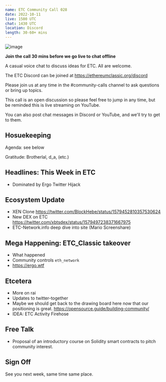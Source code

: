 ```yaml
---
name: ETC Community Call 028
date: 2022-10-11
live: 1500 UTC
chat: 1430 UTC
location: Discord
length: 30-60+ mins
---
```


![image](https://user-images.githubusercontent.com/1696942/194516801-54d8b322-5aac-43bc-bd71-8022d191f7f1.png)


**Join the call 30 mins before we go live to chat offline**

A casual voice chat to discuss ideas for ETC. All are welcome.

The ETC Discord can be joined at https://ethereumclassic.org/discord

Please join us at any time in the #community-calls channel to ask questions or bring up topics.

This call is an open discussion so please feel free to jump in any time, but be reminded this is live streaming on YouTube.

You can also post chat messages in Discord or YouTube, and we'll try to get to them.

## Hosuekeeping

Agenda: see below

Gratitude: Brotherlal, d_a, (etc.)

## Headlines: This Week in ETC

- Dominated by Ergo Twitter Hijack

## Ecosystem Update

- XEN Clone https://twitter.com/BlockHebe/status/1579452810357530624
- New DEX on ETC https://twitter.com/xbtsdex/status/1579497238371667975
- ETC-Network.info deep dive into site (Mario Screenshare)

## Mega Happening: ETC_Classic takeover

- What happened
- Community controls `eth_network`
- https://ergo.wtf

## Etcetera

- More on rai
- Updates to twitter-together
- Maybe we should get back to the drawing board here now that our positioning is great. https://opensource.guide/building-community/
- IDEA: ETC Activity Firehose

## Free Talk
- Proposal of an introductory course on Solidity smart contracts to pitch community interest.

## Sign Off

See you next week, same time same place.

